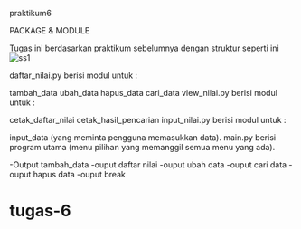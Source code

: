 praktikum6

PACKAGE & MODULE

Tugas ini berdasarkan praktikum sebelumnya dengan struktur seperti ini
![ss1](https://user-images.githubusercontent.com/57038763/72214339-73766f80-3532-11ea-81f0-635e5a32de39.png)


daftar_nilai.py berisi modul untuk :

tambah_data
ubah_data
hapus_data
cari_data
view_nilai.py berisi modul untuk :

cetak_daftar_nilai
cetak_hasil_pencarian
input_nilai.py berisi modul untuk :

input_data (yang meminta pengguna memasukkan data).
main.py berisi program utama (menu pilihan yang memanggil semua menu yang ada).

-Output tambah_data
-ouput daftar nilai
-ouput ubah data
-ouput cari data
-ouput hapus data
-ouput break



# tugas-6
